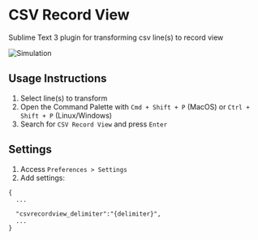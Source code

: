 # CSV Record View
Sublime Text 3 plugin for transforming csv line(s) to record view

![Simulation](https://raw.githubusercontent.com/mrp130/resources/master/csv-record-view.gif?token=AB6CQHYW6TKLENZU5HIADKS42PJCC)

## Usage Instructions
1. Select line(s) to transform
2. Open the Command Palette with `Cmd + Shift + P` (MacOS) or `Ctrl + Shift + P` (Linux/Windows)
3. Search for `CSV Record View` and press `Enter`

## Settings
1. Access `Preferences > Settings` 
2. Add settings:

```
{
  ...
  
  "csvrecordview_delimiter":"{delimiter}",
  ...
}
```
